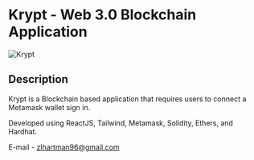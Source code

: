 # Krypt - Web 3.0 Blockchain Application
![Krypt](https://i.ibb.co/j4LD53b/Capture.png)

## Description
Krypt is a Blockchain based application that requires users to connect a Metamask wallet sign in.

Developed using ReactJS, Tailwind, Metamask, Solidity, Ethers, and Hardhat.

E-mail - zlhartman96@gmail.com

